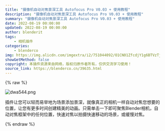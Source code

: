 ```yaml
---
title: "摄像机自动对焦景深工具 Autofocus Pro V0.03 + 使用教程"
description: "摄像机自动对焦景深工具 Autofocus Pro V0.03 + 使用教程"
summary: "摄像机自动对焦景深工具 Autofocus Pro V0.03 + 使用教程"
date: 2022-08-19 00:00:00
updated: 2022-08-19 00:00:00
author: blenderit
tags: 
    - 相机插件
categories:
    - blenderco
img: https://img.alicdn.com/imgextra/i2/751044092/O1CN01ZfcdjY1g6BTVzTjRK_!!751044092.png
showGetMethod: false
copyright: 本插件资源来自网络，版权归原作者所有，仅供交流学习使用！
source_link: https://blenderco.cn/39635.html
---
```


{% raw %}
<p><img class="aligncenter" src="https://img.alicdn.com/imgextra/i2/751044092/O1CN01ZfcdjY1g6BTVzTjRK_!!751044092.png" alt="dwa544.png"></p><p>插件让您可以轻而易举地为场景添加景深，就像真正的相机一样自动对焦您想要的位置，让您有更多时间创建精美的动画。只需单击一下即可聚焦Blender相机，自动对焦框架中的任何位置，快速对焦以拍摄快速移动的场景，或缓慢对焦。</p>
<div style="display: none">blenderco</div>
{% endraw %}